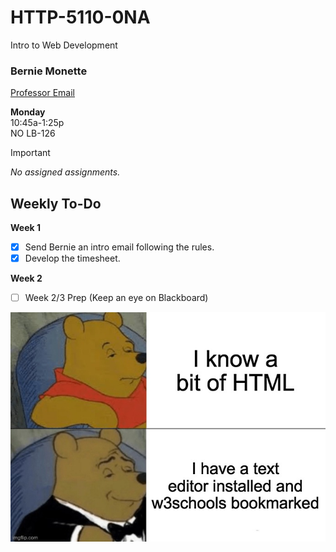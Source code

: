 # HTTP-5110-0NA

Intro to Web Development

### Bernie Monette

[Professor Email](mailto:bernie.monette@humber.ca)

**Monday**  
10:45a-1:25p  
NO LB-126

> [!Important]
> *No assigned assignments.*

## Weekly To-Do

**Week 1**
- [x] Send Bernie an intro email following the rules.
- [x] Develop the timesheet.

**Week 2**
- [ ] Week 2/3 Prep (Keep an eye on Blackboard)


![Intro Meme](_readme/winniehtml.jpg)